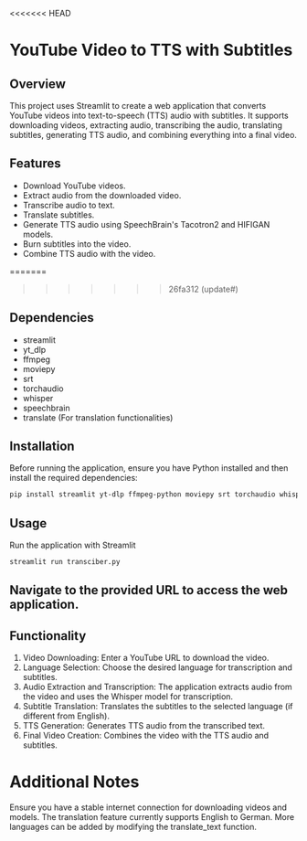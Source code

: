 <<<<<<< HEAD
# YouTube Video to TTS with Subtitles #

## Overview ##

This project uses Streamlit to create a web application that converts YouTube videos into text-to-speech (TTS) audio with subtitles. It supports downloading videos, extracting audio, transcribing the audio, translating subtitles, generating TTS audio, and combining everything into a final video.

## Features ##

* Download YouTube videos.
* Extract audio from the downloaded video.
* Transcribe audio to text.
* Translate subtitles.
* Generate TTS audio using SpeechBrain's Tacotron2 and HIFIGAN models.
* Burn subtitles into the video.
* Combine TTS audio with the video.

=======
>>>>>>> 26fa312 (update#)

## Dependencies ##

* streamlit
* yt_dlp
* ffmpeg
* moviepy
* srt
* torchaudio
* whisper
* speechbrain
* translate (For translation functionalities)

## Installation ##

Before running the application, ensure you have Python installed and then install the required dependencies:
```bash
pip install streamlit yt-dlp ffmpeg-python moviepy srt torchaudio whisper
```

## Usage ##

Run the application with Streamlit

```bash
streamlit run transciber.py
```


## Navigate to the provided URL to access the web application. ##

## Functionality ##

1. Video Downloading: Enter a YouTube URL to download the video.
2. Language Selection: Choose the desired language for transcription and subtitles.
3. Audio Extraction and Transcription: The application extracts audio from the video and uses the Whisper model for transcription.
4. Subtitle Translation: Translates the subtitles to the selected language (if different from English).
5. TTS Generation: Generates TTS audio from the transcribed text.
6. Final Video Creation: Combines the video with the TTS audio and subtitles.

# Additional Notes #

Ensure you have a stable internet connection for downloading videos and models.
The translation feature currently supports English to German. More languages can be added by modifying the translate_text function.


